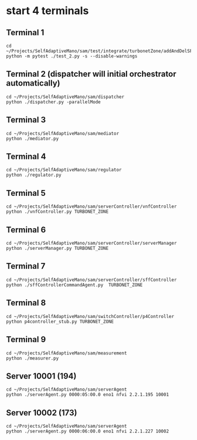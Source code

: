 # start 4 terminals
## Terminal 1
```
cd ~/Projects/SelfAdaptiveMano/sam/test/integrate/turbonetZone/addAndDelSFC
python -m pytest ./test_2.py -s --disable-warnings
```

## Terminal 2 (dispatcher will initial orchestrator automatically)
```
cd ~/Projects/SelfAdaptiveMano/sam/dispatcher
python ./dispatcher.py -parallelMode
```

## Terminal 3
```
cd ~/Projects/SelfAdaptiveMano/sam/mediator
python ./mediator.py
```

## Terminal 4
```
cd ~/Projects/SelfAdaptiveMano/sam/regulator
python ./regulator.py
```

## Terminal 5
```
cd ~/Projects/SelfAdaptiveMano/sam/serverController/vnfController
python ./vnfController.py TURBONET_ZONE
```

## Terminal 6
```
cd ~/Projects/SelfAdaptiveMano/sam/serverController/serverManager
python ./serverManager.py TURBONET_ZONE
```

## Terminal 7
```
cd ~/Projects/SelfAdaptiveMano/sam/serverController/sffController
python ./sffControllerCommandAgent.py  TURBONET_ZONE
```

## Terminal 8
```
cd ~/Projects/SelfAdaptiveMano/sam/switchController/p4Controller
python p4controller_stub.py TURBONET_ZONE
```

## Terminal 9
```
cd ~/Projects/SelfAdaptiveMano/sam/measurement
python ./measurer.py
```

## Server 10001 (194)
```
cd ~/Projects/SelfAdaptiveMano/sam/serverAgent
python ./serverAgent.py 0000:05:00.0 eno1 nfvi 2.2.1.195 10001
```

## Server 10002 (173)
```
cd ~/Projects/SelfAdaptiveMano/sam/serverAgent
python ./serverAgent.py 0000:06:00.0 eno1 nfvi 2.2.1.227 10002
```
